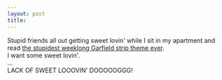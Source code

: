 ```yaml
---
layout: post
title: 
---
```


Stupid friends all out getting sweet lovin' while I sit in my apartment and read <a href="http://garfield.ucomics.com/garfield/gaview20011027.htm">the stupidest weeklong Garfield strip theme ever</a>.<br>
I want some sweet lovin'.<br>
...<br>
LACK OF SWEET LOOOVIN' DOOOOOGGG!
